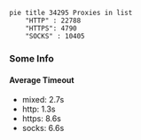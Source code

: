 
```mermaid
pie title 34295 Proxies in list
    "HTTP" : 22788
    "HTTPS": 4790
    "SOCKS" : 10405
```

### Some Info
#### Average Timeout

- mixed: 2.7s
- http: 1.3s
- https: 8.6s
- socks: 6.6s